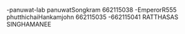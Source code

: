 -panuwat-lab panuwatSongkram 662115038
-EmperorR555 phutthichaiHankamjohn 662115035
-662115041 RATTHASAS SINGHAMANEE
